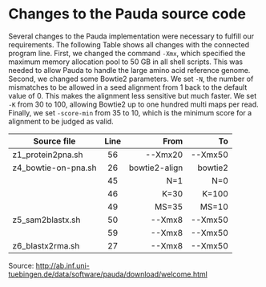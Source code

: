 # Changes to the Pauda source code

Several changes to the Pauda implementation were necessary
to fulfill our requirements. The following Table shows all
changes with the connected program line. First, we changed the command
`-Xmx`, which specified the maximum memory allocation pool to 50 GB
in all shell scripts. This was needed to allow Pauda to handle the large
amino acid reference genome. Second, we changed some Bowtie2 parameters. We
set `-N`, the number of mismatches to be allowed in a seed alignment
from 1 back to the default value of 0. This makes the alignment less
sensitive but much faster. We set `-K` from 30 to 100, allowing
Bowtie2 up to one hundred multi maps per read. Finally, we set
`-score-min` from 35 to 10, which is the minimum score for a
alignment to be judged as valid.

| Source file  | Line          | From  | To   |
|------------- |:-------------:| -----:|-----:|
| z1\_protein2pna.sh | 56 | --Xmx20 | --Xmx50|
| z4\_bowtie-on-pna.sh | 26 | bowtie2-align | bowtie2|
| | 45 | N=1 | N=0|
| | 46 | K=30 | K=100|
| | 49 | MS=35 | MS=10| 
| z5\_sam2blastx.sh | 50 | --Xmx8 | --Xmx50|
| | 59 | --Xmx8 | --Xmx50|
| z6\_blastx2rma.sh | 27 | --Xmx8 | --Xmx50|

Source: http://ab.inf.uni-tuebingen.de/data/software/pauda/download/welcome.html
